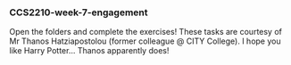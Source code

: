 ### CCS2210-week-7-engagement
Open the folders and complete the exercises!
These tasks are courtesy of Mr Thanos Hatziapostolou (former colleague @ CITY College). I hope you like Harry Potter... Thanos apparently does!
